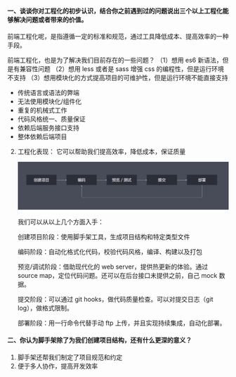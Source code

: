 #### 一、谈谈你对工程化的初步认识，结合你之前遇到过的问题说出三个以上工程化能够解决问题或者带来的价值。



前端工程化呢，是指遵循一定的标准和规范，通过工具降低成本、提高效率的一种手段。

前端工程化，也是为了解决我们目前存在的一些问题？
（1）想用 es6 新语法，但是有兼容性问题
（2）想用 less 或者是 sass 增强 css 的编程性，但是运行环境不支持
（3）想用模块化的方式提高项目的可维护性，但是运行环境不能直接支持

- 传统语言或语法的弊端
- 无法使用模块化/组件化
- 重复的机械式工作
- 代码风格统一、质量保证
- 依赖后端服务接口支持
- 整体依赖后端项目

2. 工程化表现：
   它可以帮助我们提高效率，降低成本，保证质量

   ![avatar](./images/1.png)

   我们可以从以上几个方面入手：

   创建项目阶段：使用脚手架工具，生成项目结构和特定类型文件

   编码阶段：自动化格式化代码，校验代码风格，编译、构建以及打包

   预览/调试阶段：借助现代化的 web server，提供热更新的体验。通过 source map，定位代码问题。还可以在后台接口未提供之前，自己 mock 数据。

   提交阶段：可以通过 git hooks，做代码质量检查。可以对提交日志（git log），做格式限制。

   部署阶段：用一行命令代替手动 ftp 上传，并且实现持续集成，自动化部署。




#### 二、你认为脚手架除了为我们创建项目结构，还有什么更深的意义？

1. 脚手架还帮我们制定了项目规范和约定
2. 便于多人协作，提高开发效率

